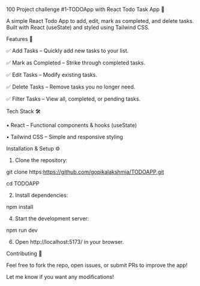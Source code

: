 100 Project challenge #1-TODOApp with React
Todo Task App 📝

A simple React Todo App to add, edit, mark as completed, and delete tasks. Built with React (useState) and styled using Tailwind CSS.

Features 🚀

✅ Add Tasks – Quickly add new tasks to your list.

✅ Mark as Completed – Strike through completed tasks.

✅ Edit Tasks – Modify existing tasks.

✅ Delete Tasks – Remove tasks you no longer need.

✅ Filter Tasks – View all, completed, or pending tasks.


Tech Stack 🛠

• React – Functional components & hooks (useState)

• Tailwind CSS – Simple and responsive styling

Installation & Setup ⚙️

1. Clone the repository:

git clone https:https://github.com/gopikalakshmia/TODOAPP.git

cd TODOAPP

2. Install dependencies:
   
npm install

4. Start the development server:
   
npm run dev

6. Open http://localhost:5173/ in your browser.


Contributing 🤝

Feel free to fork the repo, open issues, or submit PRs to improve the app!

Let me know if you want any modifications!

